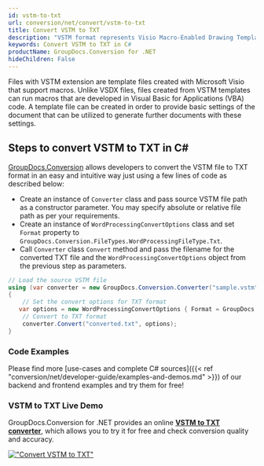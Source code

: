 ```yaml
---
id: vstm-to-txt
url: conversion/net/convert/vstm-to-txt
title: Convert VSTM to TXT
description: "VSTM format represents Visio Macro-Enabled Drawing Template with .vstm extension. Learn how to convert VSTM to TXT file programmatically in C# language using GroupDocs.Conversion for .NET library."
keywords: Convert VSTM to TXT in C#
productName: GroupDocs.Conversion for .NET
hideChildren: False
---
```


Files with VSTM extension are template files created with Microsoft Visio that support macros. Unlike VSDX files, files created from VSTM templates can run macros that are developed in Visual Basic for Applications (VBA) code. A template file can be created in order to provide basic settings of the document that can be utilized to generate further documents with these settings.

## Steps to convert VSTM to TXT in C#

[GroupDocs.Conversion](https://products.groupdocs.com/conversion/net) allows developers to convert the VSTM file to TXT format in an easy and intuitive way just using a few lines of code as described below:

* Create an instance of `Converter` class and pass source VSTM file path as a constructor parameter. You may specify absolute or relative file path as per your requirements. 
* Create an instance of `WordProcessingConvertOptions` class and set `Format` property to `GroupDocs.Conversion.FileTypes.WordProcessingFileType.Txt`.
* Call `Converter` class `Convert` method and pass the filename for the converted TXT file and the `WordProcessingConvertOptions` object from the previous step as parameters.

```csharp
// Load the source VSTM file
using (var converter = new GroupDocs.Conversion.Converter("sample.vstm"))
{
    // Set the convert options for TXT format
   var options = new WordProcessingConvertOptions { Format = GroupDocs.Conversion.FileTypes.WordProcessingFileType.Txt };
    // Convert to TXT format
    converter.Convert("converted.txt", options);
}
```

### Code Examples

Please find more [use-cases and complete C# sources]({{< ref "conversion/net/developer-guide/examples-and-demos.md" >}}) of our backend and frontend examples and try them for free!

### VSTM to TXT Live Demo

GroupDocs.Conversion for .NET provides an online [**VSTM to TXT converter**](https://products.groupdocs.app/conversion/vstm-to-txt), which allows you to try it for free and check conversion quality and accuracy.

[!["Convert VSTM to TXT"](conversion/net/images/convert-to-txt/convert-vstm-to-txt.png)](https://products.groupdocs.app/conversion/vstm-to-txt)
